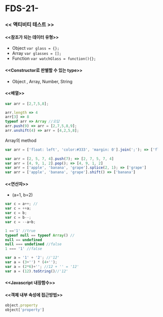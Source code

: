 FDS-21-
========

### << 액티비티 테스트 >>
#### <<참조가 되는 데이터 유형>>
- Object `var glass = {};`
- Array `var glasses = [];`
- Function `var watchGlass = function(){};`
#### <<Constructor로 판별할 수 있는 type>>
- Object , Array, Number, String
#### <<배열>>
```js
var arr = [2,7,5,8];

arr.length => 4
arr[3] => 8
typeof arr => Array //오답
arr.push(9) => arr = [2,7,5,8,9];
arr.unshift(4) => arr = [4,2,5,8];
```

Array의 method
```js
var arr = ['float: left', 'color:#333', 'margin: 0'].join(';'); => ['float: left;color: #333; margin: 0']
 
var arr = [2, 5, 7, 4].push(7); => [2, 7, 5, 7, 4]
var arr = [4, 9, 1, 2].pop(); => [4, 9, 1, 2]
var arr = ['apple', 'banana', 'grape'].splice(2, 1); => ['grape']
var arr = ['apple', 'banana', 'grape'].shift() => ['banana']
```
#### <<연산자>>
- (a=1, b=2)
```js
var c = a++; //
var c = ++a;
var c = b;
var c = b--;
var c = --a+b;
```
```js
1 =='1' //true
typeof null == typeof Array() //
null == undefined 
null === undefined //false
1 === '1' //false
```
```js
var a = '1' + '2'; //'12'
var a = (3+'') * (4+'');
var a = (2*6)+''; //12 + '' = '12'
var a = (12).toString()//'12'
```

#### <<Javascript 내장함수>>

#### <<객체 내부 속성에 접근방법>>
```js
object.property
object['property']
```